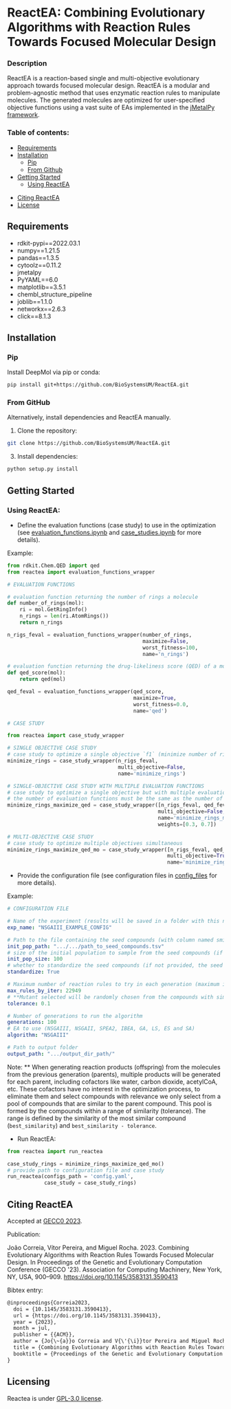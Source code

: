 # ReactEA: Combining Evolutionary Algorithms with Reaction Rules Towards Focused Molecular Design

### Description

ReactEA is a reaction-based single and multi-objective evolutionary approach towards focused molecular design. ReactEA is a 
modular and problem-agnostic method that uses enzymatic reaction rules to manipulate molecules.
The generated molecules are optimized for user-specified objective functions using a vast suite of EAs implemented in 
the [jMetalPy framework](https://github.com/jMetal/jMetalPy).

### Table of contents:

- [Requirements](#requirements)
- [Installation](#installation)
    - [Pip](#pip)
    - [From Github](#from-github)
- [Getting Started](#getting-started)
    - [Using ReactEA](#using-reactea)
<!-- - [About Us](#about-us) -->
- [Citing ReactEA](#citing-reactea)
- [License](#licensing)


## Requirements

- rdkit-pypi==2022.03.1
- numpy==1.21.5
- pandas==1.3.5
- cytoolz==0.11.2
- jmetalpy
- PyYAML==6.0
- matplotlib==3.5.1
- chembl_structure_pipeline
- joblib==1.1.0
- networkx==2.6.3
- click==8.1.3
  

## Installation

### Pip

Install DeepMol via pip or conda:

```bash
pip install git+https://github.com/BioSystemsUM/ReactEA.git
```

### From GitHub

Alternatively, install dependencies and ReactEA manually.

1. Clone the repository:
```bash
git clone https://github.com/BioSystemsUM/ReactEA.git
```

3. Install dependencies:
```bash
python setup.py install
```

## Getting Started

### Using ReactEA:

- Define the evaluation functions (case study) to use in the optimization 
(see [evaluation_functions.ipynb](examples/implementation_examples/evaluation_functions.ipynb) 
and [case_studies.ipynb](examples/implementation_examples/case_studies.ipynb) for more details).

Example:

```python
from rdkit.Chem.QED import qed
from reactea import evaluation_functions_wrapper

# EVALUATION FUNCTIONS

# evaluation function returning the number of rings a molecule
def number_of_rings(mol):
    ri = mol.GetRingInfo()
    n_rings = len(ri.AtomRings())
    return n_rings

n_rigs_feval = evaluation_functions_wrapper(number_of_rings, 
                                            maximize=False, 
                                            worst_fitness=100, 
                                            name='n_rings')

# evaluation function returning the drug-likeliness score (QED) of a molecule
def qed_score(mol):
    return qed(mol)

qed_feval = evaluation_functions_wrapper(qed_score, 
                                         maximize=True, 
                                         worst_fitness=0.0, 
                                         name='qed')

# CASE STUDY

from reactea import case_study_wrapper

# SINGLE OBJECTIVE CASE STUDY
# case study to optimize a single objective `f1` (minimize number of rings in a molecule)
minimize_rings = case_study_wrapper(n_rigs_feval, 
                                    multi_objective=False, 
                                    name='minimize_rings')

# SINGLE-OBJECTIVE CASE STUDY WITH MULTIPLE EVALUATION FUNCTIONS
# case study to optimize a single objective but with multiple evaluation functions `f1` and `f2` (minimize number of rings in a molecule and maximize qed)
# the number of evaluation functions must be the same as the number of values in weights and the sum of the weights must be 1
minimize_rings_maximize_qed = case_study_wrapper([n_rigs_feval, qed_feval], 
                                                 multi_objective=False, 
                                                 name='minimize_rings_maximize_qed', 
                                                 weights=[0.3, 0.7])

# MULTI-OBJECTIVE CASE STUDY
# case study to optimize multiple objectives simultaneous
minimize_rings_maximize_qed_mo = case_study_wrapper([n_rigs_feval, qed_feval], 
                                                    multi_objective=True, 
                                                    name='minimize_rings_maximize_qed_mo')
```
- Provide the configuration file (see configuration files in [config_files](examples/config_files/) for more details).

Example:

```yaml
# CONFIGURATION FILE

# Name of the experiment (results will be saved in a folder with this name (inside output folder))
exp_name: "NSGAIII_EXAMPLE_CONFIG"

# Path to the file containing the seed compounds (with column named smiles)
init_pop_path: ".../.../path_to_seed_compounds.tsv"
# size of the initial population to sample from the seed compounds (if not provided, all seed compounds will be used)
init_pop_size: 100
# whether to standardize the seed compounds (if not provided, the seed compounds will not be standardized)
standardize: True

# Maximum number of reaction rules to try in each generation (maximum is 22949)
max_rules_by_iter: 22949
# **Mutant selected will be randomly chosen from the compounds with similarity between `best_similarity` and `best_similarity - tolerance`
tolerance: 0.1

# Number of generations to run the algorithm
generations: 100
# EA to use (NSGAIII, NSGAII, SPEA2, IBEA, GA, LS, ES and SA)
algorithm: "NSGAIII"

# Path to output folder
output_path: ".../output_dir_path/"
```

Note: ** When generating reaction products (offspring) from the molecules from the previous generation (parents), 
multiple products will be generated for each parent, including cofactors like water, carbon dioxide,
acetylCoA, etc. These cofactors have no interest in the optimization process, to eliminate them and select compounds
with relevance we only select from a pool of compounds that are similar to the parent compound. This pool is formed by
the compounds within a range of similarity (tolerance). The range is defined by the similarity of the most 
similar compound (`best_similarity`) and `best_similarity - tolerance`.

- Run ReactEA:

```python
from reactea import run_reactea

case_study_rings = minimize_rings_maximize_qed_mo()
# provide path to configuration file and case study
run_reactea(configs_path = 'config.yaml', 
            case_study = case_study_rings)
```

<!--
### Using the Command Line Interface

```bash
reactea config_file_path
```
-->

<!--
## About Us

ReactEA is managed by a team of contributors from the BioSystems group 
at the Centre of Biological Engineering, University of Minho.

This research was financed by Portuguese Funds through FCT – Fundação para 
a Ciência e a Tecnologia.
-->

## Citing ReactEA

Accepted at [GECC0 2023](https://gecco-2023.sigevo.org/HomePage).

Publication:

João Correia, Vítor Pereira, and Miguel Rocha. 2023. Combining Evolutionary Algorithms with Reaction Rules Towards Focused Molecular Design. In Proceedings of the Genetic and Evolutionary Computation Conference (GECCO '23). Association for Computing Machinery, New York, NY, USA, 900–909. https://doi.org/10.1145/3583131.3590413

Bibtex entry:

```markdown
@inproceedings{Correia2023,
  doi = {10.1145/3583131.3590413},
  url = {https://doi.org/10.1145/3583131.3590413},
  year = {2023},
  month = jul,
  publisher = {{ACM}},
  author = {Jo{\~{a}}o Correia and V{\'{\i}}tor Pereira and Miguel Rocha},
  title = {Combining Evolutionary Algorithms with Reaction Rules Towards Focused Molecular Design},
  booktitle = {Proceedings of the Genetic and Evolutionary Computation Conference}
}
``` 

## Licensing

Reactea is under [GPL-3.0 license](LICENSE).
